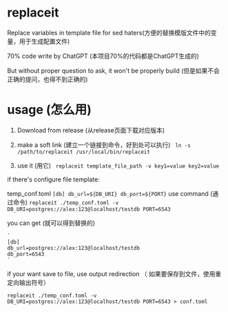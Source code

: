 # replaceit
Replace variables in template file for sed haters(方便的替换模版文件中的变量，用于生成配置文件)

70% code write by ChatGPT (本项目70%的代码都是ChatGPT生成的)

But without proper question to ask, it won't be properly build (但是如果不会正确的提问，也得不到正确的)

# usage (怎么用)

1. Download from release (从release页面下载对应版本)
   
2. make a soft link (建立一个链接到命令，好到处可以执行)
    ` ln -s /path/to/replaceit /usr/local/bin/replaceit`
   
3. use it (用它)
    ` replaceit template_file_path -v key1=value key2=value`

if there's configure file template:

temp_conf.toml
    `
    [db]
    db_url=${DB_URI}
    db_port=${PORT}
    `
use command (通过命令) `replaceit ./temp_conf.toml -v DB_URI=postgres://alex:123@localhost/testdb PORT=6543`

you can get (就可以得到替换的)

    `
    [db]
    db_url=postgres://alex:123@localhost/testdb
    db_port=6543
    `

if your want save to file, use output redirection （ 如果要保存到文件，使用重定向输出符号）

`replaceit ./temp_conf.toml -v DB_URI=postgres://alex:123@localhost/testdb PORT=6543 > conf.toml`
